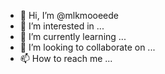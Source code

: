 - 👋 Hi, I’m @mlkmooeede
- 👀 I’m interested in ...
- 🌱 I’m currently learning ...
- 💞️ I’m looking to collaborate on ...
- 📫 How to reach me ...

<!---
mlkmooeede/mlkmooeede is a ✨ special ✨ repository because its `README.md` (this file) appears on your GitHub profile.
You can click the Preview link to take a look at your changes.
--->
